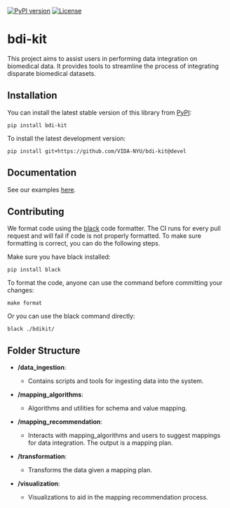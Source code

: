 [![PyPI version](https://badge.fury.io/py/bdi-kit.svg)](https://pypi.org/project/bdi-kit)
[![License](https://img.shields.io/badge/License-Apache%202.0-blue.svg)](https://opensource.org/licenses/Apache-2.0)

# bdi-kit 
This project aims to assist users in performing data integration on biomedical data. It provides tools to streamline the process of integrating disparate biomedical datasets.


## Installation

You can install the latest stable version of this library from [PyPI](https://pypi.org/project/bdi-kit/):

```
pip install bdi-kit
```

To install the latest development version:

```
pip install git+https://github.com/VIDA-NYU/bdi-kit@devel
```


## Documentation
See our examples [here](https://github.com/VIDA-NYU/bdi-kit/tree/devel/examples).

## Contributing
We format code using the [black](https://black.readthedocs.io/en/stable/) code formatter.
The CI runs for every pull request and will fail if code is not properly formatted.
To make sure formatting is correct, you can do the following steps.

Make sure you have black installed:
```
pip install black
```

To format the code, anyone can use the command before committing your changes:
```
make format
```

Or you can use the black command directly:
```
black ./bdikit/
```

## Folder Structure

- **/data_ingestion**:
  - Contains scripts and tools for ingesting data into the system.

- **/mapping_algorithms**:
  - Algorithms and utilities for schema and value mapping.

- **/mapping_recommendation**:
  - Interacts with mapping_algorithms and users to suggest mappings for data integration. The output is a mapping plan.

- **/transformation**:
  - Transforms the data given a mapping plan.

- **/visualization**:
  - Visualizations to aid in the mapping recommendation process.

